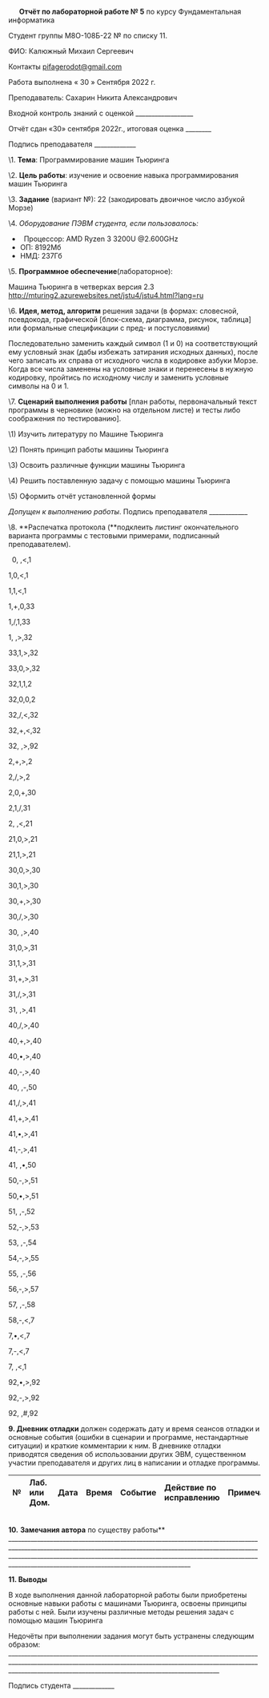 ﻿`	`**Отчёт по лабораторной работе № 5** по курсу Фундаментальная информатика 

Студент группы М8О-108Б-22                                    № по списку 11.

ФИО: Калюжный Михаил Сергеевич

Контакты pifagerodot@gmail.com 

Работа выполнена  « 30 » Сентября  2022 г.

Преподаватель: Сахарин Никита Александрович 

Входной контроль знаний с оценкой \_\_\_\_\_\_\_\_\_\_\_\_\_\_\_\_\_\_

Отчёт сдан «30» сентября 2022г., итоговая оценка \_\_\_\_\_\_\_\_

Подпись преподавателя \_\_\_\_\_\_\_\_\_\_\_\_\_

\1. **Тема**: Программирование машин Тьюринга 

\2. **Цель работы**: изучение и освоение навыка программирования машин Тьюринга

\3. **Задание** (вариант №): 22 (закодировать двоичное число азбукой Морзе)

\4. *Оборудование ПЭВМ студента, если пользовалось:*

- `	`Процессор:  AMD Ryzen 3 3200U @2.600GHz
- ОП:  8192Мб
- НМД: 237Гб

\5. **Программное обеспечение**(лабораторное):

Машина Тьюринга в четверках версия 2.3 <http://mturing2.azurewebsites.net/jstu4/jstu4.html?lang=ru>

\6. **Идея, метод, алгоритм** решения задачи (в формах: словесной, псевдокода, графической [блок-схема, диаграмма, рисунок, таблица] или формальные спецификации с пред- и постусловиями)

Последовательно заменить каждый символ (1 и 0) на соответствующий ему условный знак (дабы избежать затирания исходных данных), после чего записать их справа от исходного числа в кодировке азбуки Морзе. Когда все числа заменены на условные знаки и перенесены в нужную кодировку, пройтись по исходному числу и заменить условные символы на 0 и 1.  

\7. **Сценарий выполнения работы** [план работы, первоначальный текст программы в черновике (можно на отдельном листе) и тесты либо соображения по тестированию].

\1) Изучить литературу по Машине Тьюринга

\2) Понять принцип работы машины Тьюринга

\3) Освоить различные функции машины Тьюринга

\4) Решить поставленную задачу с помощью машины Тьюринга

\5) Оформить отчёт установленной формы

*Допущен к выполнению работы*. Подпись преподавателя \_\_\_\_\_\_\_\_\_\_\_\_

\8. **Распечатка протокола (**подклеить листинг окончательного варианта программы с тестовыми примерами, подписанный преподавателем).

` `0, ,<,1

1,0,<,1

1,1,<,1

1,+,0,33

1,/,1,33

1, ,>,32

33,1,>,32

33,0,>,32

32,1,1,2

32,0,0,2

32,/,<,32

32,+,<,32

32, ,>,92

2,+,>,2

2,/,>,2

2,0,+,30

2,1,/,31

2, ,<,21

21,0,>,21

21,1,>,21

30,0,>,30

30,1,>,30

30,+,>,30

30,/,>,30

30, ,>,40

31,0,>,31

31,1,>,31

31,+,>,31

31,/,>,31

31, ,>,41

40,/,>,40

40,+,>,40

40,•,>,40

40,-,>,40

40, ,-,50

41,/,>,41

41,+,>,41

41,•,>,41

41,-,>,41

41, ,•,50

50,-,>,51

50,•,>,51

51, ,-,52

52,-,>,53

53, ,-,54

54,-,>,55

55, ,-,56

56,-,>,57

57, ,-,58

58,-,<,7

7,•,<,7

7,-,<,7

7, ,<,1

92,•,>,92

92,-,>,92

92, ,#,92

**9. Дневник отладки** должен содержать дату и время сеансов отладки и основные события (ошибки в сценарии и программе, нестандартные ситуации) и краткие комментарии к ним. В дневнике отладки приводятся сведения об использовании других ЭВМ, существенном участии преподавателя и других лиц в написании и отладке программы.

|№|Лаб. или Дом.|Дата|Время|Событие|Действие по исправлению|Примечание|
| :- | :- | :- | :- | :- | :- | :- |


||||||||
| :- | :- | :- | :- | :- | :- | :- |

**10.** **Замечания автора** по существу работы** \_\_\_\_\_\_\_\_\_\_\_\_\_\_\_\_\_\_\_\_\_\_\_\_\_\_\_\_\_\_\_\_\_\_\_\_\_\_\_\_\_\_\_\_\_\_\_\_\_\_\_\_\_\_\_\_\_\_\_\_\_\_\_\_\_\_\_\_\_\_\_\_\_\_\_\_\_\_\_\_\_\_\_\_\_\_\_\_\_\_\_\_\_\_\_\_\_\_\_\_\_\_\_\_\_\_\_\_\_\_\_\_\_\_\_\_\_\_\_\_\_\_\_\_\_\_\_\_\_\_\_\_\_\_\_\_\_\_\_\_\_\_\_\_\_\_\_\_\_\_\_\_\_\_\_\_\_\_\_\_\_\_\_\_\_\_\_\_\_\_\_\_\_\_\_\_\_\_\_\_\_\_\_\_\_\_\_\_\_\_\_\_\_\_\_\_\_\_\_\_\_\_\_\_\_\_\_\_\_\_\_\_\_\_\_\_\_\_\_\_\_\_\_\_\_\_\_\_\_\_\_\_\_\_\_\_\_\_\_\_\_\_\_\_\_\_\_\_\_\_\_\_\_\_\_\_\_\_\_\_\_\_\_\_\_\_\_\_\_\_\_\_\_\_\_\_\_\_\_\_\_\_\_\_\_\_\_\_\_\_\_

**11. Выводы**

В ходе выполнения данной лабораторной работы были приобретены основные  навыки работы с машинами Тьюринга, освоены принципы работы с ней. Были изучены различные методы решения задач с помощью машин Тьюринга

Недочёты при выполнении задания могут быть устранены следующим образом: \_\_\_\_\_\_\_\_\_\_\_\_\_\_\_\_\_\_\_\_\_\_\_\_\_\_\_\_\_\_\_\_\_\_\_\_\_\_\_\_\_\_\_\_\_\_\_\_\_\_\_\_\_\_\_\_\_\_\_\_\_\_\_\_\_\_\_\_\_\_\_\_\_\_\_\_\_\_\_\_\_\_\_\_\_\_\_\_\_\_\_\_\_\_\_\_\_\_\_\_\_\_\_\_\_\_\_\_\_\_\_\_\_\_\_\_\_\_\_\_\_\_\_\_\_\_\_\_\_\_\_\_\_\_\_\_\_\_\_\_\_\_\_\_\_\_\_\_\_\_\_\_\_\_\_\_\_\_\_\_\_\_\_\_\_\_\_\_\_\_\_\_\_\_\_\_\_\_\_\_\_\_\_\_\_\_\_\_\_\_\_\_\_\_\_\_\_\_\_\_\_\_\_\_\_\_\_\_\_\_\_\_\_\_\_\_\_\_\_\_\_\_

Подпись студента \_\_\_\_\_\_\_\_\_\_\_\_\_
